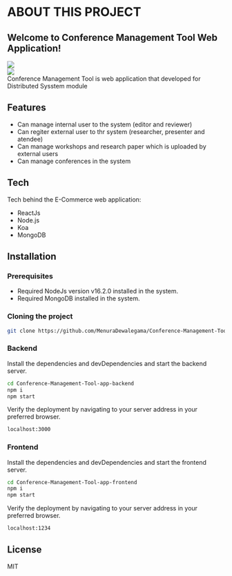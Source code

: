 # ABOUT THIS PROJECT

## Welcome to Conference Management Tool Web Application!
<a><img src="https://img.shields.io/badge/AF-2021S1__JUNE__WE__05-green"/></a>
<br/>
<a><img src="https://img.shields.io/badge/AF-CODE4-blue"/></a>
<br/>
Conference Management Tool is web application that developed for Distributed Sysstem module





## Features

- Can manage internal user to the system (editor and reviewer)
- Can regiter external user to thr system (researcher, presenter and atendee)
- Can manage workshops and research paper which is uploaded by external users
- Can manage conferences in the system



## Tech

Tech behind the E-Commerce web application:

- ReactJs
- Node.js
- Koa
- MongoDB



## Installation

### Prerequisites
- Required NodeJs version v16.2.0 installed in the system.
- Required MongoDB installed in the system.


### Cloning the project
```sh
git clone https://github.com/MenuraDewalegama/Conference-Management-Tool.git
```

### Backend

Install the dependencies and devDependencies and start the backend server.

```sh
cd Conference-Management-Tool-app-backend
npm i
npm start
```

Verify the deployment by navigating to your server address in
your preferred browser.

```sh
localhost:3000
```

### Frontend
Install the dependencies and devDependencies and start the frontend server.

```sh
cd Conference-Management-Tool-app-frontend
npm i
npm start
```

Verify the deployment by navigating to your server address in
your preferred browser.

```sh
localhost:1234
```

## License

MIT
